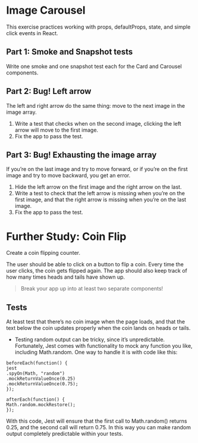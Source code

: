 # Image Carousel

This exercise practices working with props, defaultProps, state, and simple click events in React.

## Part 1: Smoke and Snapshot tests

Write one smoke and one snapshot test each for the Card and Carousel components.

## Part 2: Bug! Left arrow

The left and right arrow do the same thing: move to the next image in the image array.

1. Write a test that checks when on the second image, clicking the left arrow will move to the first image.
2. Fix the app to pass the test.

## Part 3: Bug! Exhausting the image array

If you’re on the last image and try to move forward, or if you’re on the first image and try to move backward, you get an error.

1. Hide the left arrow on the first image and the right arrow on the last.
2. Write a test to check that the left arrow is missing when you’re on the first image, and that the right arrow is missing when you’re on the last image.
3. Fix the app to pass the test.

# Further Study: Coin Flip

Create a coin flipping counter.

The user should be able to click on a button to flip a coin. Every time the user clicks, the coin gets flipped again. The app should also keep track of how many times heads and tails have shown up.

> Break your app up into at least two separate components!

## Tests

At least test that there’s no coin image when the page loads, and that the text below the coin updates properly when the coin lands on heads or tails.

- Testing random output can be tricky, since it’s unpredictable. Fortunately, Jest comes with functionality to mock any function you like, including Math.random. One way to handle it is with code like this:

```
beforeEach(function() {
jest
.spyOn(Math, "random")
.mockReturnValueOnce(0.25)
.mockReturnValueOnce(0.75);
});

afterEach(function() {
Math.random.mockRestore();
});
```

With this code, Jest will ensure that the first call to Math.random() returns 0.25, and the second call will return 0.75. In this way you can make random output completely predictable within your tests.
